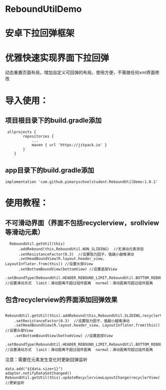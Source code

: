 # ReboundUtilDemo
# 安卓下拉回弹框架

# 优雅快速实现界面下拉回弹
  动态重置页面布局，增加自定义可回弹的布局，使用方便，不需做任何xml界面修改
  
# 导入使用：
## 项目根目录下的build.gradle添加
	 allprojects {
			repositories {
				...
				maven { url 'https://jitpack.io' }
			}
		}
		  
## app目录下的build.gradle添加 
  
  	implementation 'com.github.pimaryschoolstudent:ReboundUtilDemo:1.0.1'
  
# 使用教程：
## 不可滑动界面（界面不包括recyclerview，srollview等滑动元素）
      ReboundUtil.getUtil(this)
          .addRebound(this,ReboundUtil.NON_SLIDING)  //无滑动元素添加
          .setResistanceFactor(0.3)  //设置阻力因子，值越小越难滑动
          .setHeadBoundView(R.layout.header_view, LayoutInflater.from(this)) //设置头部View
          .setBottomBoundView(bottomView) //设置底部View
          .setBoundType(ReboundUtil.HEADER_REBOUND_LIMIT,ReboundUtil.BOTTOM_REBOUND_NORMAL) //设置滑动方式  limit：滑动距离不超过组件距离  normal：滑动距离可超过组件距离


      
## 包含recyclerview的界面添加回弹效果
      ReboundUtil.getUtil(this).addRebound(this,ReboundUtil.SLIDING,recyclerView)
        .setResistanceFactor(0.3)  //设置阻力因子，值越小越难滑动
        .setHeadBoundView(R.layout.header_view, LayoutInflater.from(this)) //设置头部View
        .setBottomBoundView(bottomView) //设置底部View
        .setBoundType(ReboundUtil.HEADER_REBOUND_LIMIT,ReboundUtil.BOTTOM_REBOUND_NORMAL) //设置滑动方式  limit：滑动距离不超过组件距离  normal：滑动距离可超过组件距离

注意：需要在元素发生变化时更新回弹监听

	data.add("${data.size+1}")
	adapter.notifyDataSetChanged()
	ReboundUtil.getUtil(this).updateRecyclerviewLayoutChange(recyclerView) //更新监听
